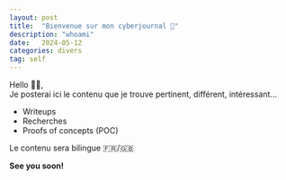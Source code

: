 ```yaml
---
layout: post
title:  "Bienvenue sur mon cyberjournal 📖"
description: "whoami"
date:   2024-05-12
categories: divers
tag: self
---
```

Hello 👋🏻,  
Je posterai ici le contenu que je trouve pertinent, différent, intéressant...

- Writeups
- Recherches
- Proofs of concepts (POC)

Le contenu sera bilingue 🇫🇷/🇬🇧

**See you soon!**
